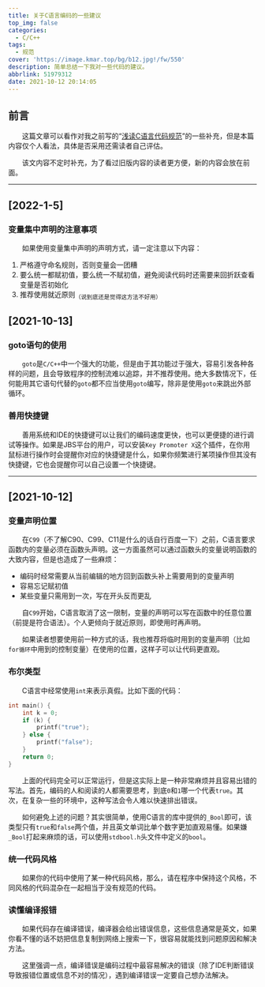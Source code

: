 ```yaml
---
title: 关于C语言编码的一些建议
top_img: false
categories:
  - C/C++
tags:
  - 规范
cover: 'https://image.kmar.top/bg/b12.jpg!/fw/550'
description: 简单总结一下我对一些代码的建议。
abbrlink: 51979312
date: 2021-10-12 20:14:05
---
```


## 前言

&emsp;&emsp;这篇文章可以看作对我之前写的“[浅读C语言代码规范](https://kmar.top/posts/61e7750c/)”的一些补充，但是本篇内容仅个人看法，具体是否采用还需读者自己评估。

&emsp;&emsp;该文内容不定时补充，为了看过旧版内容的读者更方便，新的内容会放在前面。

---

## [2022-1-5]

### 变量集中声明的注意事项

&emsp;&emsp;如果使用变量集中声明的声明方式，请一定注意以下内容：

1. 严格遵守命名规则，否则变量会一团糟
2. 要么统一都赋初值，要么统一不赋初值，避免阅读代码时还需要来回折跃查看变量是否初始化
3. 推荐使用就近原则<sub>（说到底还是觉得这方法不好用）</sub>

## [2021-10-13]

### goto语句的使用

&emsp;&emsp;`goto`是`C/C++`中一个强大的功能，但是由于其功能过于强大，容易引发各种各样的问题，且会导致程序的控制流难以追踪，并不推荐使用。绝大多数情况下，任何能用其它语句代替的`goto`都不应当使用`goto`编写，除非是使用`goto`来跳出外部循环。

### 善用快捷键

&emsp;&emsp;善用系统和IDE的快捷键可以让我们的编码速度更快，也可以更便捷的进行调试等操作。如果是JBS平台的用户，可以安装`Key Promoter X`这个插件，在你用鼠标进行操作时会提醒你对应的快捷键是什么，如果你频繁进行某项操作但其没有快捷键，它也会提醒你可以自己设置一个快捷键。

---

## [2021-10-12]

### 变量声明位置

&emsp;&emsp;在`C99`（不了解C90、C99、C11是什么的话自行百度一下）之前，C语言要求函数内的变量必须在函数头声明。这一方面虽然可以通过函数头的变量说明函数的大致内容，但是也造成了一些麻烦：

<ul>
    <li>编码时经常需要从当前编辑的地方回到函数头补上需要用到的变量声明</li>
    <li>容易忘记赋初值</li>
    <li>某些变量只需用到一次，写在开头反而更乱</li>
</ul>

&emsp;&emsp;自`C99`开始，C语言取消了这一限制，变量的声明可以写在函数中的任意位置（前提是符合语法）。个人更倾向于就近原则，即使用时再声明。

&emsp;&emsp;如果读者想要使用前一种方式的话，我也推荐将临时用到的变量声明（比如`for循环`中用到的控制变量）在使用的位置，这样子可以让代码更直观。

### 布尔类型

&emsp;&emsp;C语言中经常使用`int`来表示真假。比如下面的代码：

```C
int main() {
    int k = 0;
    if (k) {
        printf("true");
    } else {
        printf("false");
    }
    return 0;
}
```

&emsp;&emsp;上面的代码完全可以正常运行，但是这实际上是一种非常麻烦并且容易出错的写法。首先，编码的人和阅读的人都需要思考，到底`0`和`1`哪一个代表`true`。其次，在复杂一些的环境中，这种写法会令人难以快速排出错误。

&emsp;&emsp;如何避免上述的问题？其实很简单，使用C语言的库中提供的`_Bool`即可，该类型只有`true`和`false`两个值，并且英文单词比单个数字更加直观易懂。如果嫌`_Bool`打起来麻烦的话，可以使用`stdbool.h`头文件中定义的`bool`。

### 统一代码风格

&emsp;&emsp;如果你的代码中使用了某一种代码风格，那么，请在程序中保持这个风格，不同风格的代码混杂在一起相当于没有规范的代码。

### 读懂编译报错

&emsp;&emsp;如果代码存在编译错误，编译器会给出错误信息，这些信息通常是英文，如果你看不懂的话不妨把信息复制到网络上搜索一下，很容易就能找到问题原因和解决方法。

&emsp;&emsp;这里强调一点，编译错误是编码过程中最容易解决的错误（除了IDE判断错误导致报错位置或信息不对的情况），遇到编译错误一定要自己想办法解决。
